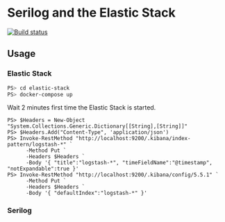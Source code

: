 # Serilog and the Elastic Stack

[![Build status](https://ci.appveyor.com/api/projects/status/5jjm8xq9a0d4j2vt/branch/master?svg=true)](https://ci.appveyor.com/project/FantasticFiasco/serilog-sinks-http-elastic-stack/branch/master)

## Usage

### Elastic Stack

```bash
PS> cd elastic-stack
PS> docker-compose up
```

Wait 2 minutes first time the Elastic Stack is started.

```
PS> $Headers = New-Object "System.Collections.Generic.Dictionary[[String],[String]]"
PS> $Headers.Add("Content-Type", 'application/json')
PS> Invoke-RestMethod "http://localhost:9200/.kibana/index-pattern/logstash-*" `
      -Method Put `
      -Headers $Headers `
      -Body '{ "title":"logstash-*", "timeFieldName":"@timestamp", "notExpandable":true }'
PS> Invoke-RestMethod "http://localhost:9200/.kibana/config/5.5.1" `
      -Method Put `
      -Headers $Headers `
      -Body '{ "defaultIndex":"logstash-*" }'
```

### Serilog